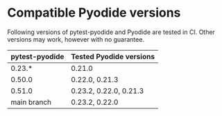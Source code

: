 # Compatible Pyodide versions

Following versions of pytest-pyodide and Pyodide are tested in CI.
Other versions may work, however with no guarantee.

| pytest-pyodide | Tested Pyodide versions |
|----------------|-------------------------|
| 0.23.*         | 0.21.0                  |
| 0.50.0         | 0.22.0, 0.21.3          |
| 0.51.0         | 0.23.2, 0.22.0, 0.21.3  |
| main branch    | 0.23.2, 0.22.0          |
